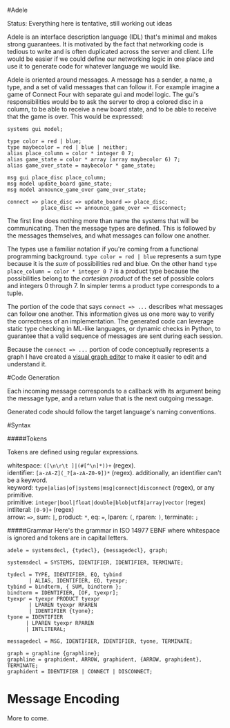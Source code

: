 #Adele

Status: Everything here is tentative, still working out ideas

Adele is an interface description language (IDL) that's minimal and makes strong guarantees. It is motivated by the fact that networking code is tedious to write and is often duplicated across the server and client. Life would be easier if we could define our networking logic in one place and use it to generate code for whatever language we would like.

Adele is oriented around messages. A message has a sender, a name, a type, and a set of valid messages that can follow it. For example imagine a game of Connect Four with separate gui and model logic. The gui's responsibilities would be to ask the server to drop a colored disc in a column, to be able to receive a new board state, and to be able to receive that the game is over. This would be expressed:

```
systems gui model;

type color = red | blue;
type maybecolor = red | blue | neither;
alias place_column = color * integer 0 7;
alias game_state = color * array (array maybecolor 6) 7;
alias game_over_state = maybecolor * game_state;

msg gui place_disc place_column;
msg model update_board game_state;
msg model announce_game_over game_over_state;

connect => place_disc => update_board => place_disc;
           place_disc => announce_game_over => disconnect;
```

The first line does nothing more than name the systems that will be communicating. Then the message types are defined. This is followed by the messages themselves, and what messages can follow one another.

The types use a familiar notation if you're coming from a functional programming background. `type color = red | blue` represents a sum type because it is the *sum* of possibilities red and blue. On the other hand `type place_column = color * integer 0 7` is a product type because the possibilities belong to the *cartesian product* of the set of possible colors and integers 0 through 7. In simpler terms a product type corresponds to a tuple.

The portion of the code that says `connect => ...` describes what messages can follow one another. This information gives us one more way to verify the correctness of an implementation. The generated code can leverage static type checking in ML-like languages, or dynamic checks in Python, to guarantee that a valid sequence of messages are sent during each session.

Because the `connect => ...` portion of code conceptually represents a graph I have created a [visual graph editor](https://github.com/tmerr/adele-gui) to make it easier to edit and understand it.

#Code Generation

Each incoming message corresponds to a callback with its argument being the message type, and a return value that is the next outgoing message.

Generated code should follow the target language's naming conventions.

#Syntax

#####Tokens

Tokens are defined using regular expressions.

whitespace: `([\n\r\t ]|(#[^\n]*))+` (regex).  
identifier: `[a-zA-Z](_?[a-zA-Z0-9])*` (regex). additionally, an identifier can't be a keyword.  
keyword: `type|alias|of|systems|msg|connect|disconnect` (regex), or any primitive.  
primitive: `integer|bool|float|double|blob|utf8|array|vector` (regex)  
intliteral: `[0-9]+` (regex)  
arrow: `=>`, sum: `|`, product: `*`, eq: `=`, lparen: `(`, rparen: `)`, terminate: `;`  


#####Grammar
Here's the grammar in ISO 14977 EBNF where whitespace is ignored and tokens are in capital letters.
```
adele = systemsdecl, {tydecl}, {messagedecl}, graph;

systemsdecl = SYSTEMS, IDENTIFIER, IDENTIFIER, TERMINATE;

tydecl = TYPE, IDENTIFIER, EQ, tybind
       | ALIAS, IDENTIFIER, EQ, tyexpr;
tybind = bindterm, { SUM, bindterm };
bindterm = IDENTIFIER, [OF, tyexpr];
tyexpr = tyexpr PRODUCT tyexpr
       | LPAREN tyexpr RPAREN
       | IDENTIFIER {tyone};
tyone = IDENTIFIER
      | LPAREN tyexpr RPAREN
      | INTLITERAL;

messagedecl = MSG, IDENTIFIER, IDENTIFIER, tyone, TERMINATE;

graph = graphline {graphline};
graphline = graphident, ARROW, graphident, {ARROW, graphident}, TERMINATE;
graphident = IDENTIFIER | CONNECT | DISCONNECT;
```



Message Encoding
=========

More to come.
